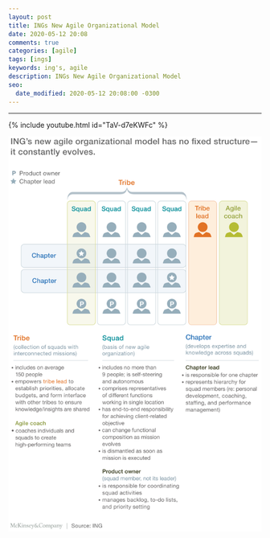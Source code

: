 ```yaml
---
layout: post
title: INGs New Agile Organizational Model 
date: 2020-05-12 20:08
comments: true
categories: [agile]
tags: [ings]
keywords: ing's, agile
description: INGs New Agile Organizational Model
seo:
  date_modified: 2020-05-12 20:08:00 -0300
---
```

---

<!--more-->

 {% include youtube.html id="TaV-d7eKWFc" %}

 ![Organizational Model](/assets/img/posts/ING_org_model.svgz)